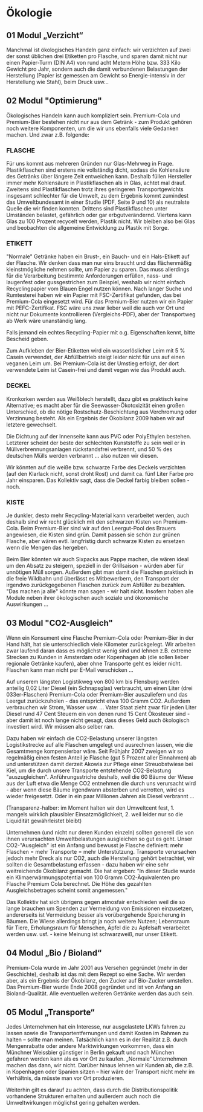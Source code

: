 # Ökologie



## 01 Modul „Verzicht“

Manchmal ist ökologisches Handeln ganz einfach: wir verzichten auf zwei der sonst üblichen drei Etiketten pro Flasche, und sparen damit nicht nur einen Papier-Turm (DIN A4) von rund acht Metern Höhe bzw. 333 Kilo Gewicht pro Jahr, sondern auch die damit verbundenen Belastungen der Herstellung (Papier ist gemessen am Gewicht so Energie-intensiv in der Herstellung wie Stahl), beim Druck usw... 



## 02 Modul "Optimierung"
Ökologisches Handeln kann auch kompliziert sein. Premium-Cola und Premium-Bier bestehen nicht nur aus dem Getränk - zum Produkt gehören noch weitere Komponenten, um die wir uns ebenfalls viele Gedanken machen. Und zwar z.B. folgende:


### FLASCHE
Für uns kommt aus mehreren Gründen nur Glas-Mehrweg in Frage. Plastikflaschen sind erstens nie vollständig dicht, sodass die Kohlensäure des Getränks über längere Zeit entweichen kann. Deshalb füllen Hersteller immer mehr Kohlensäure in Plastikflaschen als in Glas, achtet mal drauf. Zweitens sind Plastikflaschen trotz ihres geringeren Transportgewichts insgesamt schlechter für die Umwelt, zu dem Ergebnis kommt zumindest das Umweltbundesamt in einer Studie (PDF, Seite 9 und 10) als neutralste Quelle die wir finden konnten. Drittens sind Plastikflaschen unter Umständen belastet, gefährlich oder gar erbgutverändernd. Viertens kann Glas zu 100 Prozent recycelt werden, Plastik nicht. Wir bleiben also bei Glas und beobachten die allgemeine Entwicklung zu Plastik mit Sorge.


### ETIKETT

"Normale" Getränke haben ein Brust-, ein Bauch- und ein Hals-Etikett auf der Flasche. Wir denken dass man nur eins braucht und das flächenmäßig kleinstmögliche nehmen sollte, um Papier zu sparen. Das muss allerdings für die Verarbeitung bestimmte Anforderungen erfüllen, nass- und laugenfest oder gussgestrichen zum Beispiel, weshalb wir nicht einfach Recyclingpapier vom Blauen Engel nutzen können. Nach langer Suche und Rumtesterei haben wir ein Papier mit FSC-Zertifikat gefunden, das bei Premium-Cola eingesetzt wird. Für das Premium-Bier nutzen wir ein Papier mit PEFC-Zertifikat. FSC wäre uns zwar lieber weil die auch vor Ort und nicht nur Dokumente kontrollieren (Vergleichs-PDF), aber der Transportweg ab Werk wäre unanständig lang.


Falls jemand ein echtes Recycling-Papier mit o.g. Eigenschaften kennt, bitte Bescheid geben.

Zum Aufkleben der Bier-Etiketten wird ein wasserlöslicher Leim mit 5 % Casein verwendet, der Abfüllbetrieb steigt leider nicht für uns auf einen veganen Leim um. Bei Premium-Cola ist der Umstieg erfolgt, der dort verwendete Leim ist Casein-frei und damit vegan wie das Produkt auch.


### DECKEL

Kronkorken werden aus Weißblech herstellt, dazu gibt es praktisch keine Alternative; es macht aber für die Seewasser-Ökotoxizität einen großen Unterschied, ob die nötige Rostschutz-Beschichtung aus Verchromung oder Verzinnung besteht. Als ein Ergebnis der Ökobilanz 2009 haben wir auf letztere gewechselt.


Die Dichtung auf der Innenseite kann aus PVC oder PolyEthylen bestehen. Letzterer scheint der beste der schlechten Kunststoffe zu sein weil er in Müllverbrennungsanlagen rückstandsfrei verbrennt, und 50 % des deutschen Mülls werden verbrannt ... also nutzen wir diesen.

Wir könnten auf die weiße bzw. schwarze Farbe des Deckels verzichten (auf den Klarlack nicht, sonst droht Rost) und damit ca. fünf Liter Farbe pro Jahr einsparen. Das Kollektiv sagt, dass die Deckel farbig bleiben sollen - noch.


### KISTE

Je dunkler, desto mehr Recycling-Material kann verarbeitet werden, auch deshalb sind wir recht glücklich mit den schwarzen Kisten von Premium-Cola. Beim Premium-Bier sind wir auf den Leergut-Pool des Brauers angewiesen, die Kisten sind grün. Damit passen sie schön zur grünen Flasche, aber wären evtl. langfristig durch schwarze Kisten zu ersetzen wenn die Mengen das hergeben.


Beim Bier könnten wir auch Sixpacks aus Pappe machen, die wären ideal um den Absatz zu steigern, speziell in der Grillsaison - würden aber für unnötigen Müll sorgen. Außerdem gibt man damit die Flaschen praktisch in die freie Wildbahn und überlässt es Mitbewerbern, den Transport der irgendwo zurückgegebenen Flaschen zurück zum Abfüller zu bezahlen. "Das machen ja alle" könnte man sagen - wir halt nicht. Insofern haben alle Module neben ihrer ökologischen auch soziale und ökonomische Auswirkungen ...



## 03 Modul "CO2-Ausgleich"

Wenn ein Konsument eine Flasche Premium-Cola oder Premium-Bier in der Hand hält, hat sie unterschiedlich viele Kilometer zurückgelegt. Wir arbeiten zwar laufend daran dass es möglichst wenig sind und lehnen z.B. extreme Strecken zu Kunden in Amsterdam oder Kopenhagen ab (die sollen lieber regionale Getränke kaufen), aber ohne Transporte geht es leider nicht. Flaschen kann man nicht per E-Mail verschicken ...


Auf unserem längsten Logistikweg von 800 km bis Flensburg werden anteilig 0,02 Liter Diesel (ein Schnapsglas) verbraucht, um einen Liter (drei 033er-Flaschen) Premium-Cola oder Premium-Bier auszuliefern und das Leergut zurückzuholen - das entspricht etwa 100 Gramm CO2. Außerdem verbrauchen wir Strom, Wasser usw. ... Vater Staat zieht zwar für jeden Liter Diesel rund 47 Cent Steuern ein von denen rund 15 Cent Ökosteuer sind - aber damit ist noch lange nicht gesagt, dass dieses Geld auch ökologisch investiert wird. Wir müssen also selber ran.


Dazu haben wir einfach die CO2-Belastung unserer längsten Logistikstrecke auf alle Flaschen umgelegt und ausrechnen lassen, wie die Gesamtmenge kompensierbar wäre. Seit Frühjahr 2007 zweigen wir so regelmäßig einen festen Anteil je Flasche (gut 5 Prozent aller Einnahmen) ab und unterstützen damit derzeit Akowia zur Pflege einer Streuobstwiese bei Kiel, um die durch unsere Transporte entstehende CO2-Belastung "auszugleichen". Anführungsstriche deshalb, weil die 60 Bäume der Wiese aus der Luft etwa die Menge CO2 entnehmen die durch uns verursacht wird - aber wenn diese Bäume irgendwann absterben und verrotten, wird es wieder freigesetzt. Oder in ein paar Millionen Jahren als Diesel verbrannt ... 


(Transparenz-halber: im Moment halten wir den Umweltcent fest, 1. mangels wirklich plausibler Einsatzmöglichkeit, 2. weil leider nur so die Liquidität gewährleistet bleibt)


Unternehmen (und nicht nur deren Kunden einzeln) sollten generell die von ihnen verursachten Umweltbelastungen ausgleichen so gut es geht. Unser CO2-"Ausgleich" ist ein Anfang und bewusst je Flasche definiert: mehr Flaschen = mehr Transporte = mehr Unterstützung. Transporte verursachen jedoch mehr Dreck als nur CO2, auch die Herstellung gehört betrachtet, wir sollten die Gesamtbelastung erfassen - dazu haben wir eine sehr weitreichende Ökobilanz gemacht. Die hat ergeben: "In dieser Studie wurde ein Klimaerwärmungspotential von 100 Gramm CO2-Äquivalenten pro Flasche Premium Cola berechnet. Die Höhe des gezahlten Ausgleichsbetrages scheint somit angemessen."


Das Kollektiv hat sich übrigens gegen atmosfair entschieden weil die so lange brauchen um Spenden zur Vermeidung von Emissionen einzusetzen, andererseits ist Vermeidung besser als vorübergehende Speicherung in Bäumen. Die Wiese allerdings bringt ja noch weitere Nutzen; Lebensraum für Tiere, Erholungsraum für Menschen, Äpfel die zu Apfelsaft verarbeitet werden usw. usf. - keine Meinung ist schwarzweiß, nur unser Etikett. 



## 04 Modul „Bio / Bioland“

Premium-Cola wurde im Jahr 2001 aus Versehen gegründet (mehr in der Geschichte), deshalb ist das mit dem Rezept so eine Sache. Wir werden aber, als ein Ergebnis der Ökobilanz, den Zucker auf Bio-Zucker umstellen. Das Premium-Bier wurde Ende 2008 gegründet und ist von Anfang an Bioland-Qualität. Alle eventuellen weiteren Getränke werden das auch sein.



## 05 Modul „Transporte“

Jedes Unternehmen hat ein Interesse, nur ausgelastete LKWs fahren zu lassen sowie die Transportentfernungen und damit Kosten im Rahmen zu halten – sollte man meinen. Tatsächlich kann es in der Realität z.B. durch Mengenrabatte oder andere Marktwirkungen vorkommen, dass ein Münchner Weissbier günstiger in Berlin gekauft und nach München gefahren werden kann als es vor Ort zu kaufen. „Normale“ Unternehmen machen das dann, wir nicht. Darüber hinaus lehnen wir Kunden ab, die z.B. in Kopenhagen oder Spanien sitzen – hier wäre der Transport nicht mehr im Verhältnis, da müsste man vor Ort produzieren.


Weiterhin gilt es darauf zu achten, dass durch die Distributionspolitik vorhandene Strukturen erhalten und außerdem auch noch die Umweltwirkungen möglichst gering gehalten werden.
